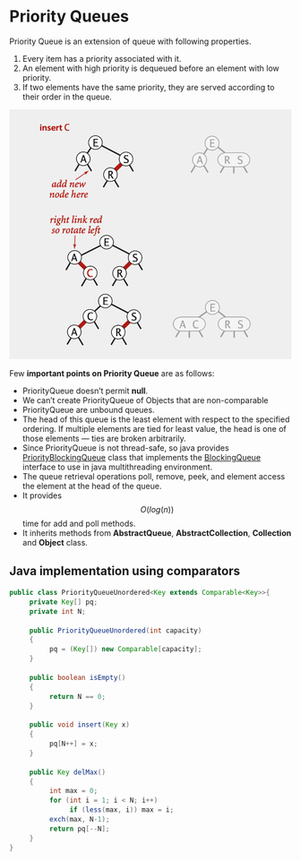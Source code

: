 # Priority Queues

Priority Queue is an extension of queue with following properties.

1. Every item has a priority associated with it.
2. An element with high priority is dequeued before an element with low priority.
3. If two elements have the same priority, they are served according to their order in the queue.

![](<../.gitbook/assets/image (24).png>)

Few **important points on Priority Queue** are as follows:

* PriorityQueue doesn’t permit **null**.
* We can’t create PriorityQueue of Objects that are non-comparable
* PriorityQueue are unbound queues.
* The head of this queue is the least element with respect to the specified ordering. If multiple elements are tied for least value, the head is one of those elements — ties are broken arbitrarily.
* Since PriorityQueue is not thread-safe, so java provides [PriorityBlockingQueue](https://www.geeksforgeeks.org/priorityblockingqueue-class-in-java/) class that implements the [BlockingQueue](https://www.geeksforgeeks.org/blockingqueue-interface-in-java/) interface to use in java multithreading environment.
* The queue retrieval operations poll, remove, peek, and element access the element at the head of the queue.
* It provides $$O(log(n))$$ time for add and poll methods.
* It inherits methods from **AbstractQueue**, **AbstractCollection**, **Collection** and **Object** class.

## Java implementation using comparators

```java
public class PriorityQueueUnordered<Key extends Comparable<Key>>{
     private Key[] pq;
     private int N;
     
     public PriorityQueueUnordered(int capacity)
     { 
          pq = (Key[]) new Comparable[capacity]; 
     }
     
     public boolean isEmpty()
     { 
          return N == 0; 
     }
     
     public void insert(Key x)
     { 
          pq[N++] = x; 
     }
     
     public Key delMax()
     {
          int max = 0;
          for (int i = 1; i < N; i++)
               if (less(max, i)) max = i;
          exch(max, N-1);
          return pq[--N];
     }
}
```
